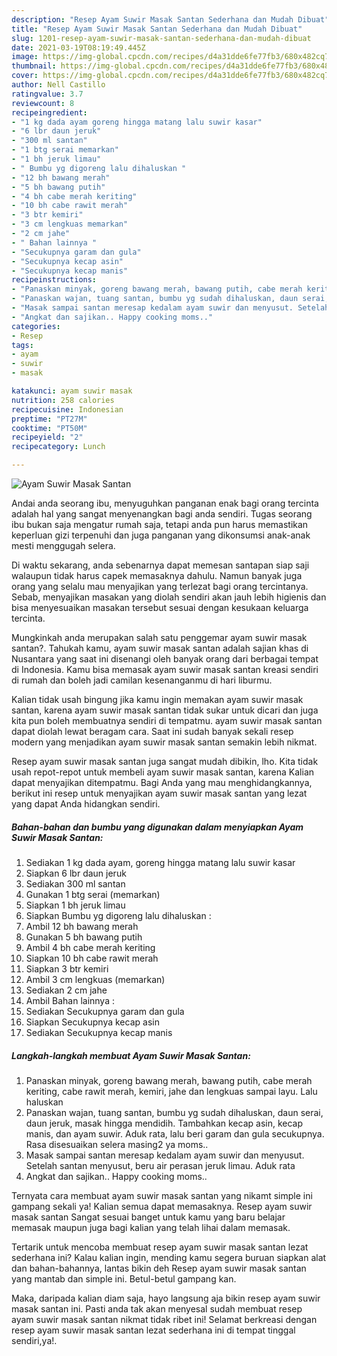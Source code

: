 ```yaml
---
description: "Resep Ayam Suwir Masak Santan Sederhana dan Mudah Dibuat"
title: "Resep Ayam Suwir Masak Santan Sederhana dan Mudah Dibuat"
slug: 1201-resep-ayam-suwir-masak-santan-sederhana-dan-mudah-dibuat
date: 2021-03-19T08:19:49.445Z
image: https://img-global.cpcdn.com/recipes/d4a31dde6fe77fb3/680x482cq70/ayam-suwir-masak-santan-foto-resep-utama.jpg
thumbnail: https://img-global.cpcdn.com/recipes/d4a31dde6fe77fb3/680x482cq70/ayam-suwir-masak-santan-foto-resep-utama.jpg
cover: https://img-global.cpcdn.com/recipes/d4a31dde6fe77fb3/680x482cq70/ayam-suwir-masak-santan-foto-resep-utama.jpg
author: Nell Castillo
ratingvalue: 3.7
reviewcount: 8
recipeingredient:
- "1 kg dada ayam goreng hingga matang lalu suwir kasar"
- "6 lbr daun jeruk"
- "300 ml santan"
- "1 btg serai memarkan"
- "1 bh jeruk limau"
- " Bumbu yg digoreng lalu dihaluskan "
- "12 bh bawang merah"
- "5 bh bawang putih"
- "4 bh cabe merah keriting"
- "10 bh cabe rawit merah"
- "3 btr kemiri"
- "3 cm lengkuas memarkan"
- "2 cm jahe"
- " Bahan lainnya "
- "Secukupnya garam dan gula"
- "Secukupnya kecap asin"
- "Secukupnya kecap manis"
recipeinstructions:
- "Panaskan minyak, goreng bawang merah, bawang putih, cabe merah keriting, cabe rawit merah, kemiri, jahe dan lengkuas sampai layu. Lalu haluskan"
- "Panaskan wajan, tuang santan, bumbu yg sudah dihaluskan, daun serai, daun jeruk, masak hingga mendidih. Tambahkan kecap asin, kecap manis, dan ayam suwir. Aduk rata, lalu beri garam dan gula secukupnya. Rasa disesuaikan selera masing2 ya moms.."
- "Masak sampai santan meresap kedalam ayam suwir dan menyusut. Setelah santan menyusut, beru air perasan jeruk limau. Aduk rata"
- "Angkat dan sajikan.. Happy cooking moms.."
categories:
- Resep
tags:
- ayam
- suwir
- masak

katakunci: ayam suwir masak 
nutrition: 258 calories
recipecuisine: Indonesian
preptime: "PT27M"
cooktime: "PT50M"
recipeyield: "2"
recipecategory: Lunch

---
```



![Ayam Suwir Masak Santan](https://img-global.cpcdn.com/recipes/d4a31dde6fe77fb3/680x482cq70/ayam-suwir-masak-santan-foto-resep-utama.jpg)

Andai anda seorang ibu, menyuguhkan panganan enak bagi orang tercinta adalah hal yang sangat menyenangkan bagi anda sendiri. Tugas seorang ibu bukan saja mengatur rumah saja, tetapi anda pun harus memastikan keperluan gizi terpenuhi dan juga panganan yang dikonsumsi anak-anak mesti menggugah selera.

Di waktu  sekarang, anda sebenarnya dapat memesan santapan siap saji walaupun tidak harus capek memasaknya dahulu. Namun banyak juga orang yang selalu mau menyajikan yang terlezat bagi orang tercintanya. Sebab, menyajikan masakan yang diolah sendiri akan jauh lebih higienis dan bisa menyesuaikan masakan tersebut sesuai dengan kesukaan keluarga tercinta. 



Mungkinkah anda merupakan salah satu penggemar ayam suwir masak santan?. Tahukah kamu, ayam suwir masak santan adalah sajian khas di Nusantara yang saat ini disenangi oleh banyak orang dari berbagai tempat di Indonesia. Kamu bisa memasak ayam suwir masak santan kreasi sendiri di rumah dan boleh jadi camilan kesenanganmu di hari liburmu.

Kalian tidak usah bingung jika kamu ingin memakan ayam suwir masak santan, karena ayam suwir masak santan tidak sukar untuk dicari dan juga kita pun boleh membuatnya sendiri di tempatmu. ayam suwir masak santan dapat diolah lewat beragam cara. Saat ini sudah banyak sekali resep modern yang menjadikan ayam suwir masak santan semakin lebih nikmat.

Resep ayam suwir masak santan juga sangat mudah dibikin, lho. Kita tidak usah repot-repot untuk membeli ayam suwir masak santan, karena Kalian dapat menyajikan ditempatmu. Bagi Anda yang mau menghidangkannya, berikut ini resep untuk menyajikan ayam suwir masak santan yang lezat yang dapat Anda hidangkan sendiri.

<!--inarticleads1-->

##### Bahan-bahan dan bumbu yang digunakan dalam menyiapkan Ayam Suwir Masak Santan:

1. Sediakan 1 kg dada ayam, goreng hingga matang lalu suwir kasar
1. Siapkan 6 lbr daun jeruk
1. Sediakan 300 ml santan
1. Gunakan 1 btg serai (memarkan)
1. Siapkan 1 bh jeruk limau
1. Siapkan  Bumbu yg digoreng lalu dihaluskan :
1. Ambil 12 bh bawang merah
1. Gunakan 5 bh bawang putih
1. Ambil 4 bh cabe merah keriting
1. Siapkan 10 bh cabe rawit merah
1. Siapkan 3 btr kemiri
1. Ambil 3 cm lengkuas (memarkan)
1. Sediakan 2 cm jahe
1. Ambil  Bahan lainnya :
1. Sediakan Secukupnya garam dan gula
1. Siapkan Secukupnya kecap asin
1. Sediakan Secukupnya kecap manis




<!--inarticleads2-->

##### Langkah-langkah membuat Ayam Suwir Masak Santan:

1. Panaskan minyak, goreng bawang merah, bawang putih, cabe merah keriting, cabe rawit merah, kemiri, jahe dan lengkuas sampai layu. Lalu haluskan
1. Panaskan wajan, tuang santan, bumbu yg sudah dihaluskan, daun serai, daun jeruk, masak hingga mendidih. Tambahkan kecap asin, kecap manis, dan ayam suwir. Aduk rata, lalu beri garam dan gula secukupnya. Rasa disesuaikan selera masing2 ya moms..
1. Masak sampai santan meresap kedalam ayam suwir dan menyusut. Setelah santan menyusut, beru air perasan jeruk limau. Aduk rata
1. Angkat dan sajikan.. Happy cooking moms..




Ternyata cara membuat ayam suwir masak santan yang nikamt simple ini gampang sekali ya! Kalian semua dapat memasaknya. Resep ayam suwir masak santan Sangat sesuai banget untuk kamu yang baru belajar memasak maupun juga bagi kalian yang telah lihai dalam memasak.

Tertarik untuk mencoba membuat resep ayam suwir masak santan lezat sederhana ini? Kalau kalian ingin, mending kamu segera buruan siapkan alat dan bahan-bahannya, lantas bikin deh Resep ayam suwir masak santan yang mantab dan simple ini. Betul-betul gampang kan. 

Maka, daripada kalian diam saja, hayo langsung aja bikin resep ayam suwir masak santan ini. Pasti anda tak akan menyesal sudah membuat resep ayam suwir masak santan nikmat tidak ribet ini! Selamat berkreasi dengan resep ayam suwir masak santan lezat sederhana ini di tempat tinggal sendiri,ya!.

